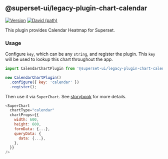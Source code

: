 ## @superset-ui/legacy-plugin-chart-calendar

[![Version](https://img.shields.io/npm/v/@superset-ui/legacy-plugin-chart-calendar.svg?style=flat-square)](https://img.shields.io/npm/v/@superset-ui/legacy-plugin-chart-calendar.svg?style=flat-square)
[![David (path)](https://img.shields.io/david/apache-superset/superset-ui-plugins.svg?path=packages%2Fsuperset-ui-legacy-plugin-chart-calendar&style=flat-square)](https://david-dm.org/apache-superset/superset-ui-plugins?path=packages/superset-ui-legacy-plugin-chart-calendar)

This plugin provides Calendar Heatmap for Superset.

### Usage

Configure `key`, which can be any `string`, and register the plugin. This `key` will be used to lookup this chart throughout the app.

```js
import CalendarChartPlugin from '@superset-ui/legacy-plugin-chart-calendar';

new CalendarChartPlugin()
  .configure({ key: 'calendar' })
  .register();
```

Then use it via `SuperChart`. See [storybook](https://apache-superset.github.io/superset-ui-plugins/?selectedKind=plugin-chart-calendar) for more details.

```js
<SuperChart
  chartType="calendar"
  chartProps={{
    width: 600,
    height: 600,
    formData: {...},
    queryData: {
      data: {...},
    },
  }}
/>
```